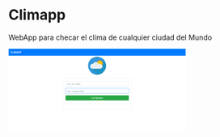 


# Climapp
WebApp para checar el clima de cualquier ciudad del Mundo



![GitHub Logo](https://github.com/NetoCruz/Climapp/blob/master/src/images/p1.png)

